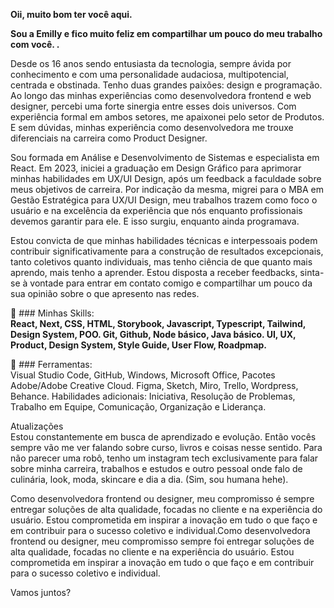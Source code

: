 
<strong>Oii, muito bom ter você aqui.

Sou a Emilly e fico muito feliz em compartilhar um pouco do meu trabalho com você.
.</strong>

<p align="left"> 

Desde os 16 anos sendo entusiasta da tecnologia, sempre ávida por conhecimento e com uma personalidade audaciosa, multipotencial, centrada e obstinada. Tenho duas grandes paixões: design e programação. Ao longo das minhas experiências como desenvolvedora frontend e web designer, percebi uma forte sinergia entre esses dois universos. Com experiência formal em ambos setores, me apaixonei pelo setor de Produtos. E sem dúvidas, minhas experiência como desenvolvedora me trouxe diferenciais na carreira como Product Designer.

Sou formada em Análise e Desenvolvimento de Sistemas e especialista em React. Em 2023, iniciei a graduação em Design Gráfico para aprimorar minhas habilidades em UX/UI Design, após um feedback a faculdade sobre meus objetivos de carreira. Por indicação da mesma, migrei para o MBA em Gestão Estratégica para UX/UI Design, meu trabalhos trazem como foco o usuário e na excelência da experiência que nós enquanto profissionais devemos garantir para ele. E isso surgiu, enquanto ainda programava.

Estou convicta de que minhas habilidades técnicas e interpessoais podem contribuir significativamente para a construção de resultados excepcionais, tanto coletivos quanto individuais, mas tenho ciência de que quanto mais aprendo, mais tenho a aprender. Estou disposta a receber feedbacks, sinta-se à vontade para entrar em contato comigo e compartilhar um pouco da sua opinião sobre o que apresento nas redes.

</p>

<p align="left">
 🦄 ### Minhas Skills: <br />
  <strong>React, Next, CSS, HTML, Storybook, Javascript, Typescript, Tailwind, Design System, POO.
Git, Github, Node básico, Java básico.
UI, UX, Product, Design System, Style Guide, User Flow, Roadpmap.  <br />
</strong>
</p>

<p align="left">
💼 ### Ferramentas: <br />
<strong></strong>Visual Studio Code, GitHub, Windows, Microsoft Office, Pacotes Adobe/Adobe Creative Cloud.
Figma, Sketch, Miro, Trello, Wordpress, Behance.
Habilidades adicionais: Iniciativa, Resolução de Problemas, Trabalho em Equipe, Comunicação, Organização e Liderança.</strong>
</p>

<p align="left">
Atualizações <br />
Estou constantemente em busca de aprendizado e evolução. Então vocês sempre vão me ver falando sobre curso, livros e coisas nesse sentido. Para não parecer uma robô, tenho um instagram tech exclusivamente para falar sobre minha carreira, trabalhos e estudos e outro pessoal onde falo de culinária, look, moda, skincare e dia a dia. (Sim, sou humana hehe).
</p>

<p align="left">
Como desenvolvedora frontend ou designer, meu compromisso é sempre entregar soluções de alta qualidade, focadas no cliente e na experiência do usuário. Estou comprometida em inspirar a inovação em tudo o que faço e em contribuir para o sucesso coletivo e individual.Como desenvolvedora frontend ou designer, meu compromisso sempre foi entregar soluções de alta qualidade, focadas no cliente e na experiência do usuário. Estou comprometida em inspirar a inovação em tudo o que faço e em contribuir para o sucesso coletivo e individual.

Vamos juntos?
</p>
